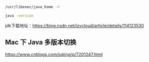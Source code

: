 ```sh
/usr/libexec/java_home -V

java -version
```

jdk下载地址：https://blog.csdn.net/jzycloud/article/details/114123530

## Mac 下 Java 多版本切换

https://www.cnblogs.com/juking/p/7201247.html



